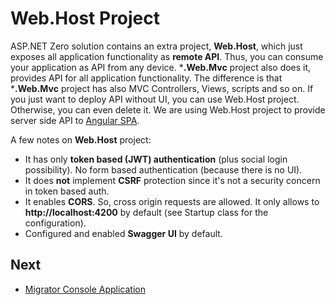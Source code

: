 # Web.Host Project

ASP.NET Zero solution contains an extra project, **Web.Host**, which just exposes all application functionality as **remote API**. Thus, you can consume your application as API from any device. ***.Web.Mvc** project also does it, provides API for all application functionality. The difference is that ***.Web.Mvc** project has also MVC Controllers, Views, scripts and so on. If you just want to deploy API without UI, you can use Web.Host project. Otherwise, you can even delete it. We are using Web.Host project to provide server side API to [Angular SPA](Development-Guide-Angular.md).

A few notes on **Web.Host** project:

- It has only **token based (JWT) authentication** (plus social login possibility). No form based authentication (because there is no UI).
- It does **not** implement **CSRF** protection since it's not a security concern in token based auth.
- It enables **CORS**. So, cross origin requests are allowed. It only allows to **http://localhost:4200** by default (see Startup class for the configuration).
- Configured and enabled **Swagger UI** by default.

## Next

- [Migrator Console Application](Migrator-Console-Application)

